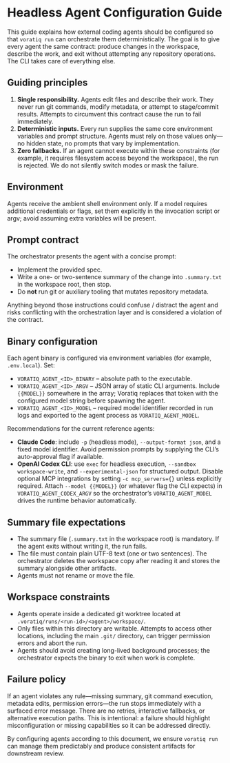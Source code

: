 # Headless Agent Configuration Guide

This guide explains how external coding agents should be configured so that `voratiq run` can orchestrate them deterministically. The goal is to give every agent the same contract: produce changes in the workspace, describe the work, and exit without attempting any repository operations. The CLI takes care of everything else.

## Guiding principles

1. **Single responsibility.** Agents edit files and describe their work. They never run git commands, modify metadata, or attempt to stage/commit results. Attempts to circumvent this contract cause the run to fail immediately.
2. **Deterministic inputs.** Every run supplies the same core environment variables and prompt structure. Agents must rely on those values only—no hidden state, no prompts that vary by implementation.
3. **Zero fallbacks.** If an agent cannot execute within these constraints (for example, it requires filesystem access beyond the workspace), the run is rejected. We do not silently switch modes or mask the failure.

## Environment

Agents receive the ambient shell environment only. If a model requires additional credentials or flags, set them explicitly in the invocation script or argv; avoid assuming extra variables will be present.

## Prompt contract

The orchestrator presents the agent with a concise prompt:

- Implement the provided spec.
- Write a one- or two-sentence summary of the change into `.summary.txt` in the workspace root, then stop.
- Do **not** run git or auxiliary tooling that mutates repository metadata.

Anything beyond those instructions could confuse / distract the agent and risks conflicting with the orchestration layer and is considered a violation of the contract.

## Binary configuration

Each agent binary is configured via environment variables (for example, `.env.local`). Set:

- `VORATIQ_AGENT_<ID>_BINARY` – absolute path to the executable.
- `VORATIQ_AGENT_<ID>_ARGV` – JSON array of static CLI arguments. Include `{{MODEL}}` somewhere in the array; Voratiq replaces that token with the configured model string before spawning the agent.
- `VORATIQ_AGENT_<ID>_MODEL` – required model identifier recorded in run logs and exported to the agent process as `VORATIQ_AGENT_MODEL`.

Recommendations for the current reference agents:

- **Claude Code**: include `-p` (headless mode), `--output-format json`, and a fixed model identifier. Avoid permission prompts by supplying the CLI’s auto-approval flag if available.
- **OpenAI Codex CLI**: use `exec` for headless execution, `--sandbox workspace-write`, and `--experimental-json` for structured output. Disable optional MCP integrations by setting `-c mcp_servers={}` unless explicitly required. Attach `--model {{MODEL}}` (or whatever flag the CLI expects) in `VORATIQ_AGENT_CODEX_ARGV` so the orchestrator’s `VORATIQ_AGENT_MODEL` drives the runtime behavior automatically.

## Summary file expectations

- The summary file (`.summary.txt` in the workspace root) is mandatory. If the agent exits without writing it, the run fails.
- The file must contain plain UTF-8 text (one or two sentences). The orchestrator deletes the workspace copy after reading it and stores the summary alongside other artifacts.
- Agents must not rename or move the file.

## Workspace constraints

- Agents operate inside a dedicated git worktree located at `.voratiq/runs/<run-id>/<agent>/workspace/`.
- Only files within this directory are writable. Attempts to access other locations, including the main `.git/` directory, can trigger permission errors and abort the run.
- Agents should avoid creating long-lived background processes; the orchestrator expects the binary to exit when work is complete.

## Failure policy

If an agent violates any rule—missing summary, git command execution, metadata edits, permission errors—the run stops immediately with a surfaced error message. There are no retries, interactive fallbacks, or alternative execution paths. This is intentional: a failure should highlight misconfiguration or missing capabilities so it can be addressed directly.

By configuring agents according to this document, we ensure `voratiq run` can manage them predictably and produce consistent artifacts for downstream review.
